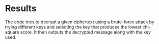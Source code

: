 
# Results #

The code tries to decrypt a given ciphertext using a 
brute-force attack by trying different keys and selecting the key that produces the lowest chi-square score. 
It then outputs the decrypted message along with the key used.
